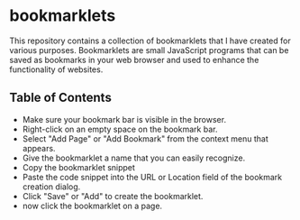 # bookmarklets

This repository contains a collection of bookmarklets that I have created for various purposes. Bookmarklets are small JavaScript programs that can be saved as bookmarks in your web browser and used to enhance the functionality of websites.

## Table of Contents

- Make sure your bookmark bar is visible in the browser.
- Right-click on an empty space on the bookmark bar.
- Select "Add Page" or "Add Bookmark" from the context menu that appears.
- Give the bookmarklet a name that you can easily recognize.
- Copy the bookmarklet snippet
- Paste the code snippet into the URL or Location field of the bookmark creation dialog.
- Click "Save" or "Add" to create the bookmarklet.
- now click the bookmarklet on a page.
